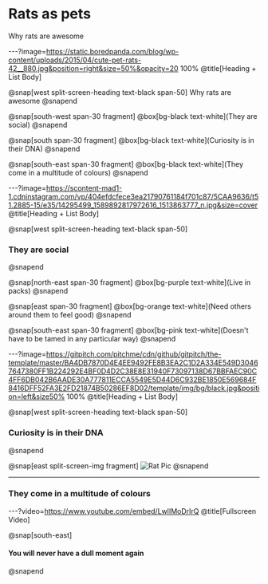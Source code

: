 # Rats as pets

Why rats are awesome

---?image=https://static.boredpanda.com/blog/wp-content/uploads/2015/04/cute-pet-rats-42__880.jpg&position=right&size=50%&opacity=20 100%
@title[Heading + List Body]

@snap[west split-screen-heading text-black span-50]
Why rats are awesome
@snapend

@snap[south-west span-30 fragment]
@box[bg-black text-white](They are social)
@snapend

@snap[south span-30 fragment]
@box[bg-black text-white](Curiosity is in their DNA)
@snapend

@snap[south-east span-30 fragment]
@box[bg-black text-white](They come in a multitude of colours)
@snapend

---?image=https://scontent-mad1-1.cdninstagram.com/vp/404efdcfece3ea21790761184f701c87/5CAA9636/t51.2885-15/e35/14295499_1589892817972616_1513863777_n.jpg&size=cover
@title[Heading + List Body]

@snap[west split-screen-heading text-black span-50]
### They are social
@snapend

@snap[north-east span-30 fragment]
@box[bg-purple text-white](Live in packs)
@snapend

@snap[east span-30 fragment]
@box[bg-orange text-white](Need others around them to feel good)
@snapend

@snap[south-east span-30 fragment]
@box[bg-pink text-white](Doesn't have to be tamed in any particular way)
@snapend

---?image=https://gitpitch.com/pitchme/cdn/github/gitpitch/the-template/master/BA4DB7870D4E4EE9492FE8B3EA2C1D2A334E549D30467647380FF1B224292E4BF0D4D2C38E8E31940F73097138D67BBFAEC90C4FF6DB042B6AADE30A777811ECCA5549E5D44D6C932BE1850E569684F8416DFF52FA3E2FD21874B50286EF8D02/template/img/bg/black.jpg&position=left&size50% 100%
@title[Heading + List Body]

@snap[west split-screen-heading text-black span-50]
### Curiosity is in their DNA
@snapend

@snap[east split-screen-img fragment]
![Rat Pic](https://static.boredpanda.com/blog/wp-content/uploads/2015/04/cute-pet-rats-35__880.jpg)
@snapend

---
### They come in a multitude of colours

---?video=https://www.youtube.com/embed/LwlIMoDrIrQ
@title[Fullscreen Video]

@snap[south-east]
<h4>You will never have a dull moment again</h4>
@snapend
